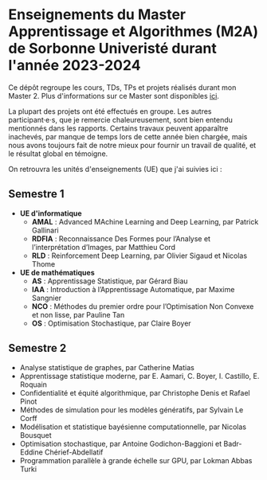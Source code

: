 # Enseignements du Master Apprentissage et Algorithmes (M2A) de Sorbonne Univeristé durant l'année 2023-2024

Ce dépôt regroupe les cours, TDs, TPs et projets réalisés durant mon Master 2. Plus d'informations sur ce Master sont disponibles [ici](https://m2a.lip6.fr/).

La plupart des projets ont été effectués en groupe. Les autres participant·e·s, que je remercie chaleureusement, sont bien entendu mentionnés dans les rapports. Certains travaux peuvent apparaître inachevés, par manque de temps lors de cette année bien chargée, mais nous avons toujours fait de notre mieux pour fournir un travail de qualité, et le résultat global en témoigne.

On retrouvra les unités d'enseignements (UE) que j'ai suivies ici :

## Semestre 1

- **UE d'informatique**
    - **AMAL** : Advanced MAchine Learning and Deep Learning, par Patrick Gallinari
    - **RDFIA** : Reconnaissance Des Formes pour l’Analyse et l’interprétation d’Images, par Matthieu Cord
    - **RLD** : Reinforcement Deep Learning, par Olivier Sigaud et Nicolas Thome
- **UE de mathématiques**
    - **AS** : Apprentissage Statistique, par Gérard Biau
    - **IAA** : Introduction à l’Apprentissage Automatique, par Maxime Sangnier
    - **NCO** : Méthodes du premier ordre pour l’Optimisation Non Convexe et non lisse, par Pauline Tan
    - **OS** : Optimisation Stochastique, par Claire Boyer

## Semestre 2

- Analyse statistique de graphes, par Catherine Matias
- Apprentissage statistique moderne, par E. Aamari, C. Boyer, I. Castillo, E. Roquain
- Confidentialité et équité algorithmique, par Christophe Denis et Rafael Pinot
- Méthodes de simulation pour les modèles génératifs, par Sylvain Le Corff
- Modélisation et statistique bayésienne computationnelle, par Nicolas Bousquet
- Optimisation stochastique, par Antoine Godichon-Baggioni et Badr-Eddine Chérief-Abdellatif
- Programmation parallèle à grande échelle sur GPU, par Lokman Abbas Turki
